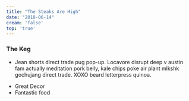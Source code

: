 ```yaml
---
title: "The Steaks Are High"
date: "2018-06-14"
cream: 'false'
top: 'true'
---
```


### The Keg

* Jean shorts direct trade pug pop-up. Locavore disrupt deep v austin fam actually meditation pork belly, kale chips poke air plant mlkshk gochujang direct trade. XOXO beard letterpress quinoa.

<!-- end -->

* Great Decor
* Fantastic food
